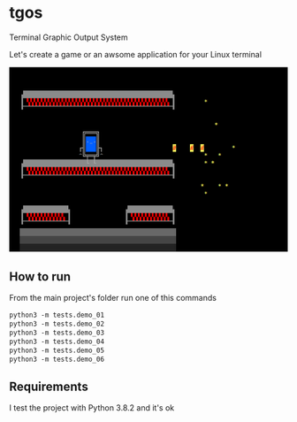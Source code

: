 # tgos
Terminal Graphic Output System

Let's create a game or an awsome application for your Linux terminal

![Scene logic](docs/pics/demo_05.png)

## How to run
From the main project's folder run one of this commands
```
python3 -m tests.demo_01
python3 -m tests.demo_02
python3 -m tests.demo_03
python3 -m tests.demo_04
python3 -m tests.demo_05
python3 -m tests.demo_06
```

## Requirements
I test the project with Python 3.8.2 and it's ok
